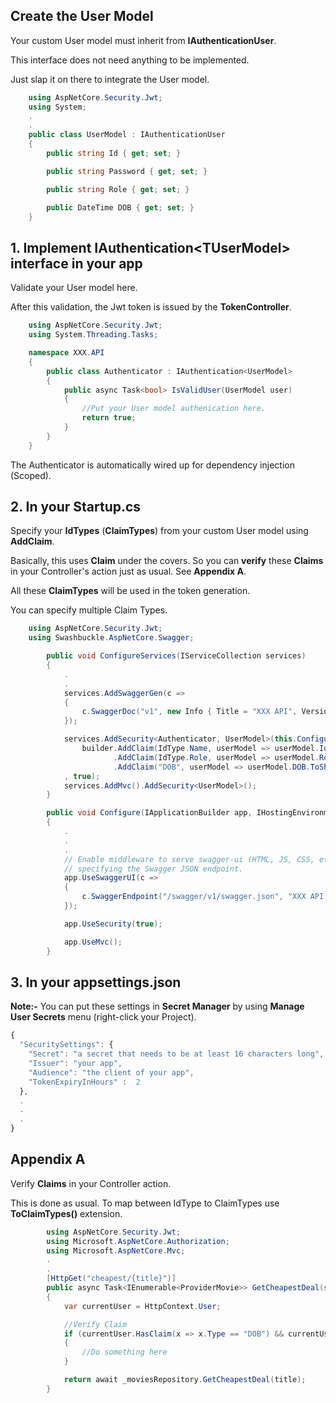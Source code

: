 ## Create the User Model

Your custom User model must inherit from **IAuthenticationUser**.

This interface does not need anything to be implemented.

Just slap it on there to integrate the User model.

```C#
    using AspNetCore.Security.Jwt;
    using System;
    .
    .
    public class UserModel : IAuthenticationUser
    {
        public string Id { get; set; }

        public string Password { get; set; }

        public string Role { get; set; }

        public DateTime DOB { get; set; }
    }
```
## 1. Implement IAuthentication\<TUserModel\> interface in your app

Validate your User model here.

After this validation, the Jwt token is issued by the **TokenController**.

```C#
	using AspNetCore.Security.Jwt;
	using System.Threading.Tasks;

	namespace XXX.API
	{
		public class Authenticator : IAuthentication<UserModel>
		{        
			public async Task<bool> IsValidUser(UserModel user)
			{
				//Put your User model authenication here.
				return true;
			}
		}
	}
```

The Authenticator is automatically wired up for dependency injection (Scoped).

## 2. In your Startup.cs

Specify your **IdTypes** (**ClaimTypes**) from your custom User model using **AddClaim**.

Basically, this uses **Claim** under the covers. So you can **verify** these **Claims** in your Controller's action just as usual. See **Appendix A**.

All these **ClaimTypes** will be used in the token generation.

You can specify multiple Claim Types.

```C#
	using AspNetCore.Security.Jwt;
	using Swashbuckle.AspNetCore.Swagger;
```

```C#
        public void ConfigureServices(IServiceCollection services)
        {
            .
            .
            services.AddSwaggerGen(c =>
            {
                c.SwaggerDoc("v1", new Info { Title = "XXX API", Version = "v1" });
            });

            services.AddSecurity<Authenticator, UserModel>(this.Configuration, builder =>
                builder.AddClaim(IdType.Name, userModel => userModel.Id)
                       .AddClaim(IdType.Role, userModel => userModel.Role)
                       .AddClaim("DOB", userModel => userModel.DOB.ToShortDateString())
            , true);
            services.AddMvc().AddSecurity<UserModel>();
        }
```

```C#
        public void Configure(IApplicationBuilder app, IHostingEnvironment env)
        {
            .
            .
            .
            // Enable middleware to serve swagger-ui (HTML, JS, CSS, etc.), 
            // specifying the Swagger JSON endpoint.
            app.UseSwaggerUI(c =>
            {
                c.SwaggerEndpoint("/swagger/v1/swagger.json", "XXX API V1");
            });

            app.UseSecurity(true);

            app.UseMvc();
        }
```

## 3. In your appsettings.json

**Note:-** You can put these settings in **Secret Manager** by using **Manage User Secrets** menu (right-click your Project).

```javascript
{
  "SecuritySettings": {
    "Secret": "a secret that needs to be at least 16 characters long",
    "Issuer": "your app",
    "Audience": "the client of your app",
    "TokenExpiryInHours" :  2
  },
  .
  .
  .
}
```

## Appendix A

Verify **Claims** in your Controller action.

This is done as usual.
To map between IdType to ClaimTypes use **ToClaimTypes()** extension.

```C#
        using AspNetCore.Security.Jwt;
        using Microsoft.AspNetCore.Authorization;
        using Microsoft.AspNetCore.Mvc;
        .
        .
        [HttpGet("cheapest/{title}")]
        public async Task<IEnumerable<ProviderMovie>> GetCheapestDeal(string title)
        {
            var currentUser = HttpContext.User;

            //Verify Claim
            if (currentUser.HasClaim(x => x.Type == "DOB") && currentUser.HasClaim(x => x.Type == IdType.Role.ToClaimTypes()))
            {
                //Do something here
            }

            return await _moviesRepository.GetCheapestDeal(title);
        } 
```